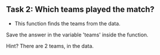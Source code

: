 ## Task 2: Which teams played the match?

* This function finds the teams from the data.


Save the answer in the variable 'teams' inside the function.

Hint?
There are 2 teams, in the data.
